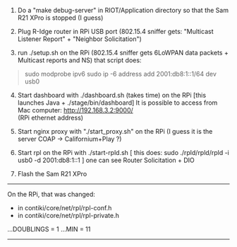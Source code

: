 
1) Do a "make debug-server" in RIOT/Application directory so that 
   the Sam R21 XPro is stopped (I guess)

2) Plug R-Idge router in RPi USB port
  (802.15.4 sniffer gets: "Multicast Listener Report" + "Neighbor Solicitation")

3) run ./setup.sh on the RPi
  (802.15.4 sniffer gets 6LoWPAN data packets + Multicast reports and NS)
  that script does:
  > sudo modprobe ipv6
  > sudo ip -6 address add 2001:db8:1::1/64 dev usb0

4) Start dashboard with ./dashboard.sh (takes time) on the RPi
  [this launches Java + ./stage/bin/dashboard]
  It is possible to access from Mac computer: http://192.168.3.2:9000/  
  (RPi ethernet address)

5) Start nginx proxy with "./start_proxy.sh" on the RPi
  (I guess it is the server COAP -> Californium+Play ?) 

6) Start rpl on the RPi with ./start-rpld.sh
   [ this does: sudo ./rpld/rpld/rpld -i usb0 -d 2001:db8:1::1 ]
  one can see Router Solicitation + DIO

7) Flash the Sam R21 XPro

---------------------------------------------------------------------------

On the RPi, that was changed:
 * in contiki/core/net/rpl/rpl-conf.h
 * in contiki/core/net/rpl/rpl-private.h

...DOUBLINGS = 1
...MIN = 11

---------------------------------------------------------------------------

